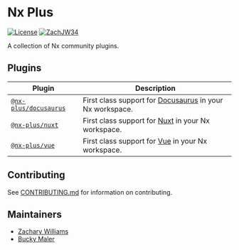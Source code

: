 # Nx Plus

[![License](https://img.shields.io/github/license/ZachJW34/nx-plus)](https://github.com/ZachJW34/nx-plus/blob/master/LICENSE)
[![ZachJW34](https://circleci.com/gh/ZachJW34/nx-plus.svg?style=shield)](https://app.circleci.com/pipelines/github/ZachJW34/nx-plus)

A collection of Nx community plugins.

## Plugins

| Plugin                                                                                   | Description                                                                           |
| ---------------------------------------------------------------------------------------- | ------------------------------------------------------------------------------------- |
| [`@nx-plus/docusaurus`](https://github.com/ZachJW34/nx-plus/tree/master/libs/docusaurus) | First class support for [Docusaurus](https://v2.docusaurus.io/) in your Nx workspace. |
| [`@nx-plus/nuxt`](https://github.com/ZachJW34/nx-plus/tree/master/libs/nuxt)             | First class support for [Nuxt](https://nuxtjs.org/) in your Nx workspace.             |
| [`@nx-plus/vue`](https://github.com/ZachJW34/nx-plus/tree/master/libs/vue)               | First class support for [Vue](https://vuejs.org/) in your Nx workspace.               |

## Contributing

See [CONTRIBUTING.md](https://github.com/ZachJW34/nx-plus/blob/master/CONTRIBUTING.md) for information on contributing.

## Maintainers

- [Zachary Williams](https://github.com/ZachJW34)
- [Bucky Maler](https://github.com/BuckyMaler)
